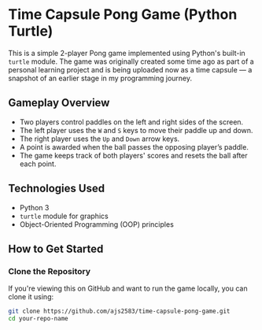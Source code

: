 # Time Capsule Pong Game (Python Turtle)

This is a simple 2-player Pong game implemented using Python's built-in `turtle` module. The game was originally created some time ago as part of a personal learning project and is being uploaded now as a time capsule — a snapshot of an earlier stage in my programming journey.

## Gameplay Overview

- Two players control paddles on the left and right sides of the screen.
- The left player uses the `W` and `S` keys to move their paddle up and down.
- The right player uses the `Up` and `Down` arrow keys.
- A point is awarded when the ball passes the opposing player’s paddle.
- The game keeps track of both players' scores and resets the ball after each point.

## Technologies Used

- Python 3
- `turtle` module for graphics
- Object-Oriented Programming (OOP) principles

## How to Get Started

### Clone the Repository

If you're viewing this on GitHub and want to run the game locally, you can clone it using:

```bash
git clone https://github.com/ajs2583/time-capsule-pong-game.git
cd your-repo-name

